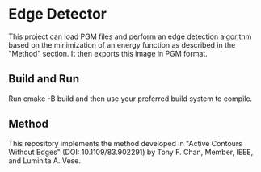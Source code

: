 # Edge Detector

This project can load PGM files and perform an edge detection algorithm based on the minimization of an energy function as described in the "Method" section. It then exports this image in PGM format.
## Build and Run

Run cmake -B build and then use your preferred build system to compile.
## Method

This repository implements the method developed in "Active Contours Without Edges" (DOI: 10.1109/83.902291) by Tony F. Chan, Member, IEEE, and Luminita A. Vese.